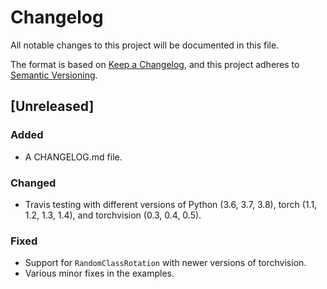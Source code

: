 
# Changelog

All notable changes to this project will be documented in this file.

The format is based on [Keep a Changelog](https://keepachangelog.com/en/1.0.0/),
and this project adheres to [Semantic Versioning](https://semver.org/spec/v2.0.0.html).

## [Unreleased]

### Added

* A CHANGELOG.md file.

### Changed

* Travis testing with different versions of Python (3.6, 3.7, 3.8), torch (1.1, 1.2, 1.3, 1.4), and torchvision (0.3, 0.4, 0.5).

### Fixed

* Support for `RandomClassRotation` with newer versions of torchvision.
* Various minor fixes in the examples.
